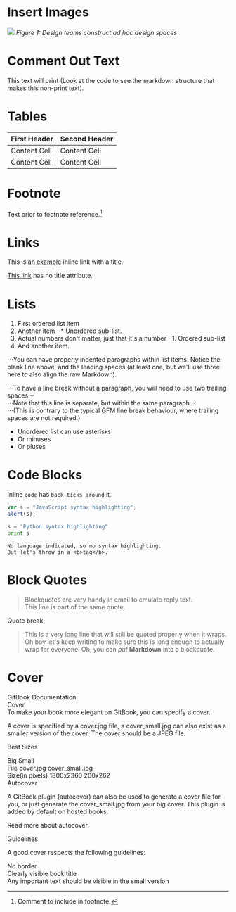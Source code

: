 # Insert Images
![](images/overview/PCP-CurrentPractice.gif)
*Figure 1: Design teams construct ad hoc design spaces*

# Comment Out Text

This text will print \(Look at the code to see the markdown structure that makes this non-print text\).

[comment]: <> (This text will not print)

# Tables

| First Header | Second Header |
| --- | --- |
| Content Cell | Content Cell |
| Content Cell | Content Cell |

# Footnote

Text prior to footnote reference.[^2]

# Links

This is [an example](http://example.com/ "Title") inline link with a title.

[This link](http://example.net/) has no title attribute.

# Lists

1. First ordered list item
2. Another item
   ⋅⋅\* Unordered sub-list.
3. Actual numbers don't matter, just that it's a number
   ⋅⋅1. Ordered sub-list
4. And another item.

⋅⋅⋅You can have properly indented paragraphs within list items. Notice the blank line above, and the leading spaces \(at least one, but we'll use three here to also align the raw Markdown\).

⋅⋅⋅To have a line break without a paragraph, you will need to use two trailing spaces.⋅⋅  
⋅⋅⋅Note that this line is separate, but within the same paragraph.⋅⋅  
⋅⋅⋅\(This is contrary to the typical GFM line break behaviour, where trailing spaces are not required.\)

* Unordered list can use asterisks
* Or minuses
* Or pluses

# Code Blocks

Inline `code` has `back-ticks around` it.

```javascript
var s = "JavaScript syntax highlighting";
alert(s);
```

```python
s = "Python syntax highlighting"
print s
```

```
No language indicated, so no syntax highlighting.
But let's throw in a <b>tag</b>.
```

# Block Quotes

> Blockquotes are very handy in email to emulate reply text.  
> This line is part of the same quote.

Quote break.

> This is a very long line that will still be quoted properly when it wraps. Oh boy let's keep writing to make sure this is long enough to actually wrap for everyone. Oh, you can _put_ **Markdown** into a blockquote.

# Cover

GitBook Documentation  
Cover  
To make your book more elegant on GitBook, you can specify a cover.

A cover is specified by a cover.jpg file, a cover\_small.jpg can also exist as a smaller version of the cover. The cover should be a JPEG file.

Best Sizes

Big    Small  
File    cover.jpg    cover\_small.jpg  
Size\(in pixels\)    1800x2360    200x262  
Autocover

A GitBook plugin \(autocover\) can also be used to generate a cover file for you, or just generate the cover\_small.jpg from your big cover. This plugin is added by default on hosted books.

Read more about autocover.

Guidelines

A good cover respects the following guidelines:

No border  
Clearly visible book title  
Any important text should be visible in the small version

[^2]: Comment to include in footnote.

